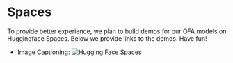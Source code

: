 # Spaces
To provide better experience, we plan to build demos for our OFA models on Huggingface Spaces. Below we provide links to the demos. Have fun!

* Image Captioning: [![Hugging Face Spaces](https://img.shields.io/badge/%F0%9F%A4%97%20Hugging%20Face-Spaces-blue)](https://huggingface.co/spaces/OFA-Sys/OFA-Image_Caption)
